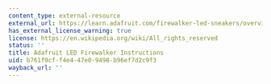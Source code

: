 ```yaml
---
content_type: external-resource
external_url: https://learn.adafruit.com/firewalker-led-sneakers/overview
has_external_license_warning: true
license: https://en.wikipedia.org/wiki/All_rights_reserved
status: ''
title: Adafruit LED Firewalker Instructions
uid: b761f9cf-f4e4-47e0-9498-b96ef7d2c9f3
wayback_url: ''
---
```

